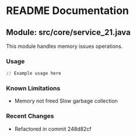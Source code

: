 # README Documentation

## Module: src/core/service_21.java

This module handles memory issues operations.

### Usage

```python
// Example usage here
```

### Known Limitations

- Memory not freed Slow garbage collection

### Recent Changes

- Refactored in commit 248d82cf
